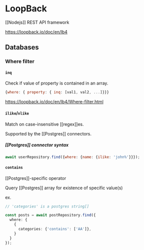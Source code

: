 # LoopBack

[[Nodejs]] REST API framework

<https://loopback.io/doc/en/lb4>

## Databases

### Where filter

#### `inq`

Check if value of property is contained in an array.

```js
{where: { property: { inq: [val1, val2, ...]}}}
```

<https://loopback.io/doc/en/lb4/Where-filter.html>

#### `ilike`/`nlike`

Match on case-insensitive [[regex]]es.

Supported by the [[Postgres]] connectors.

##### [[Postgres]] connector syntax

```js
await userRepository.find({where: {name: {ilike: 'john%'}}});
```

#### `contains`

[[Postgres]]-specific operator

Query [[Postgres]] array for existence of specific value(s)

ex.

```typescript
// 'categories' is a postgres string[]

const posts = await postRepository.find({
  where: {
    {
      categories: {'contains': ['AA']},
    }
  }
});
```
